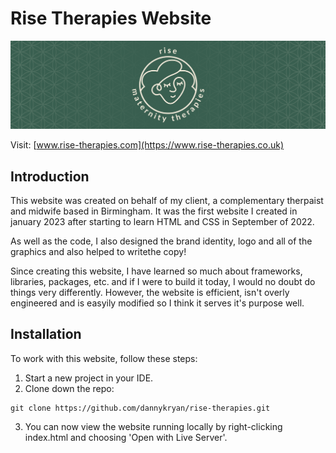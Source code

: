 # Rise Therapies Website

[![rise-header](/graphics/rise-header.png)](https://www.rise-therapies.co.uk)

Visit: [www.rise-therapies.com](https://www.rise-therapies.co.uk)

## Introduction

This website was created on behalf of my client, a complementary therpaist and midwife based in Birmingham.
It was the first website I created in january 2023 after starting to learn HTML and CSS in September of 2022.

As well as the code, I also designed the brand identity, logo and all of the graphics and also helped to writethe copy!

Since creating this website, I have learned so much about frameworks, libraries, packages, etc. and if I were to build it today, I would no doubt do things very differently. However, the website is efficient, isn't overly engineered and is easyily modified so I think it serves it's purpose well.

## Installation

To work with this website, follow these steps:

1. Start a new project in your IDE.
2. Clone down the repo:

```
git clone https://github.com/dannykryan/rise-therapies.git
```

3. You can now view the website running locally by right-clicking index.html and choosing 'Open with Live Server'.
